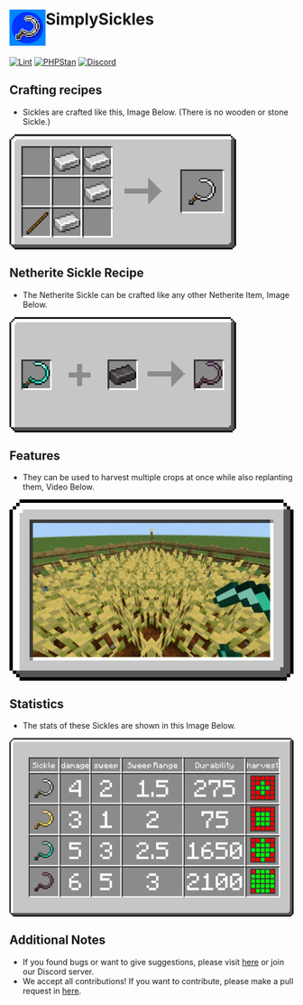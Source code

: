<h1>SimplySickles<img src="icon.png" height="64" width="64" align="left"></img></h1><br/>

[![Lint](https://poggit.pmmp.io/ci.shield/Taylor-pm-pl/SimplySickles/SimplySickles)](https://poggit.pmmp.io/ci/Taylor-pm-pl/SimplySickles/SimplySickles)
[![PHPStan](https://github.com/Taylor-pm-pl/SimplySickles/actions/workflows/php.yml/badge.svg)](https://github.com/Taylor-pm-pl/SimplySickles/actions/workflows/php.yml/badge.svg)
[![Discord](https://img.shields.io/discord/1100650029573738508.svg?label=&logo=discord&logoColor=ffffff&color=7389D8&labelColor=6A7EC2)](https://discord.gg/yAhsgskaGy)


## Crafting recipes
- Sickles are crafted like this, Image Below. (There is no wooden or stone Sickle.)
<img align="center" src="./asset/gif/simply-sickles-craft.gif">

## Netherite Sickle Recipe
- The Netherite Sickle can be crafted like any other Netherite Item, Image Below.
<img align="center" src="./asset/gif/simply-sickles-netherite.png">

## Features
- They can be used to harvest multiple crops at once while also replanting them, Video Below.
<img align="center" src="./asset/gif/simply-sickles-cut.gif">

## Statistics
- The stats of these Sickles are shown in this Image Below.
<img align="center" src="./asset/gif/simply-sickles-info.png">

## Additional Notes

- If you found bugs or want to give suggestions, please visit <a href="https://github.com/Taylor-pm-pl/SimplySickles/issues">here</a> or join our Discord server.
- We accept all contributions! If you want to contribute, please make a pull request in <a href="https://github.com/Taylor-pm-pl/SimplySickles/pulls">here</a>.
